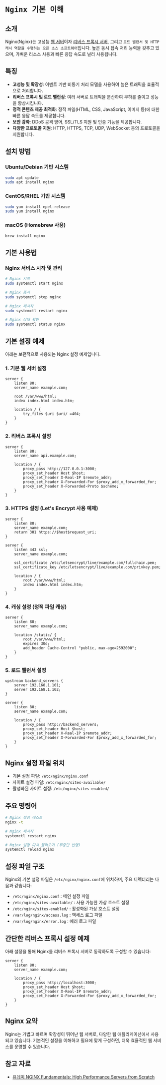 # `Nginx 기본 이해`

## 소개
Nginx(Nginx)는 고성능 [웹 서버](https://github.com/Yoo-SH/web_back/blob/main/docs/webServer.md)이자 [리버스 프록시 서버](https://github.com/Yoo-SH/web_back/blob/main/docs/proxy.md), 그리고 `로드 밸런서 및 HTTP 캐시 역할을 수행하는 오픈 소스 소프트웨어`입니다. 높은 동시 접속 처리 능력을 갖추고 있으며, 가벼운 리소스 사용과 빠른 응답 속도로 널리 사용됩니다.

## 특징
- **고성능 및 확장성**: 이벤트 기반 비동기 처리 모델을 사용하여 높은 트래픽을 효율적으로 처리합니다.
- **리버스 프록시 및 로드 밸런싱**: 여러 서버로 트래픽을 분산하여 부하를 줄이고 성능을 향상시킵니다.
- **정적 콘텐츠 제공 최적화**: 정적 파일(HTML, CSS, JavaScript, 이미지 등)에 대한 빠른 응답 속도를 제공합니다.
- **보안 강화**: DDoS 공격 방어, SSL/TLS 지원 및 인증 기능을 제공합니다.
- **다양한 프로토콜 지원**: HTTP, HTTPS, TCP, UDP, WebSocket 등의 프로토콜을 지원합니다.

## 설치 방법
### Ubuntu/Debian 기반 시스템
```sh
sudo apt update
sudo apt install nginx
```

### CentOS/RHEL 기반 시스템
```sh
sudo yum install epel-release
sudo yum install nginx
```

### macOS (Homebrew 사용)
```sh
brew install nginx
```

## 기본 사용법
### Nginx 서비스 시작 및 관리
```sh
# Nginx 시작
sudo systemctl start nginx

# Nginx 중지
sudo systemctl stop nginx

# Nginx 재시작
sudo systemctl restart nginx

# Nginx 상태 확인
sudo systemctl status nginx
```
## 기본 설정 예제

아래는 보편적으로 사용되는 Nginx 설정 예제입니다.

### 1. 기본 웹 서버 설정
```nginx
server {
    listen 80;
    server_name example.com;

    root /var/www/html;
    index index.html index.htm;

    location / {
        try_files $uri $uri/ =404;
    }
}
```

### 2. 리버스 프록시 설정
```nginx
server {
    listen 80;
    server_name api.example.com;

    location / {
        proxy_pass http://127.0.0.1:3000;
        proxy_set_header Host $host;
        proxy_set_header X-Real-IP $remote_addr;
        proxy_set_header X-Forwarded-For $proxy_add_x_forwarded_for;
        proxy_set_header X-Forwarded-Proto $scheme;
    }
}
```

### 3. HTTPS 설정 (Let's Encrypt 사용 예제)
```nginx
server {
    listen 80;
    server_name example.com;
    return 301 https://$host$request_uri;
}

server {
    listen 443 ssl;
    server_name example.com;

    ssl_certificate /etc/letsencrypt/live/example.com/fullchain.pem;
    ssl_certificate_key /etc/letsencrypt/live/example.com/privkey.pem;

    location / {
        root /var/www/html;
        index index.html index.htm;
    }
}
```

### 4. 캐싱 설정 (정적 파일 캐싱)
```nginx
server {
    listen 80;
    server_name example.com;

    location /static/ {
        root /var/www/html;
        expires 30d;
        add_header Cache-Control "public, max-age=2592000";
    }
}
```

### 5. 로드 밸런서 설정
```nginx
upstream backend_servers {
    server 192.168.1.101;
    server 192.168.1.102;
}

server {
    listen 80;
    server_name example.com;

    location / {
        proxy_pass http://backend_servers;
        proxy_set_header Host $host;
        proxy_set_header X-Real-IP $remote_addr;
        proxy_set_header X-Forwarded-For $proxy_add_x_forwarded_for;
    }
}
```

## Nginx 설정 파일 위치
- 기본 설정 파일: `/etc/nginx/nginx.conf`
- 사이트 설정 파일: `/etc/nginx/sites-available/`
- 활성화된 사이트 설정: `/etc/nginx/sites-enabled/`

## 주요 명령어
```sh
# Nginx 설정 테스트
nginx -t

# Nginx 재시작
systemctl restart nginx

# Nginx 설정 다시 불러오기 (무중단 반영)
systemctl reload nginx
```

## 설정 파일 구조
Nginx의 기본 설정 파일은 `/etc/nginx/nginx.conf`에 위치하며, 주요 디렉터리는 다음과 같습니다:
- `/etc/nginx/nginx.conf` : 메인 설정 파일
- `/etc/nginx/sites-available/` : 사용 가능한 가상 호스트 설정
- `/etc/nginx/sites-enabled/` : 활성화된 가상 호스트 설정
- `/var/log/nginx/access.log` : 액세스 로그 파일
- `/var/log/nginx/error.log` : 에러 로그 파일

## 간단한 리버스 프록시 설정 예제
아래 설정을 통해 Nginx를 리버스 프록시 서버로 동작하도록 구성할 수 있습니다:
```nginx
server {
    listen 80;
    server_name example.com;

    location / {
        proxy_pass http://localhost:3000;
        proxy_set_header Host $host;
        proxy_set_header X-Real-IP $remote_addr;
        proxy_set_header X-Forwarded-For $proxy_add_x_forwarded_for;
    }
}
```

## Nginx 요약
Nginx는 가볍고 빠르며 확장성이 뛰어난 웹 서버로, 다양한 웹 애플리케이션에서 사용되고 있습니다. 기본적인 설정을 이해하고 필요에 맞게 구성하면, 더욱 효율적인 웹 서비스를 운영할 수 있습니다.



## 참고 자료
- [유데미 NGINX Fundamentals: High Performance Servers from Scratch](https://www.udemy.com/course/nginx-fundamentals/?couponCode=KEEPLEARNING)
